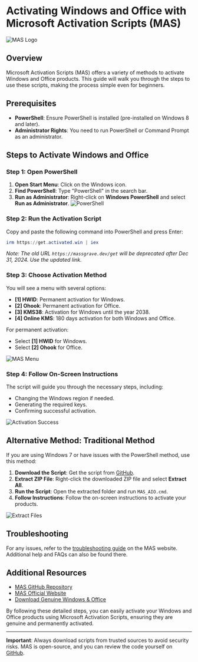 # Activating Windows and Office with Microsoft Activation Scripts (MAS)

![MAS Logo](https://raw.githubusercontent.com/massgravel/Microsoft-Activation-Scripts/master/media/logo.png)

## Overview
Microsoft Activation Scripts (MAS) offers a variety of methods to activate Windows and Office products. This guide will walk you through the steps to use these scripts, making the process simple even for beginners.

## Prerequisites
- **PowerShell**: Ensure PowerShell is installed (pre-installed on Windows 8 and later).
- **Administrator Rights**: You need to run PowerShell or Command Prompt as an administrator.

## Steps to Activate Windows and Office

### Step 1: Open PowerShell
1. **Open Start Menu**: Click on the Windows icon.
2. **Find PowerShell**: Type "PowerShell" in the search bar.
3. **Run as Administrator**: Right-click on **Windows PowerShell** and select **Run as Administrator**.
![PowerShell](https://www.techadvisor.com/wp-content/uploads/2022/11/powershell-search.jpg)

### Step 2: Run the Activation Script
Copy and paste the following command into PowerShell and press Enter:

```powershell
irm https://get.activated.win | iex
```

*Note: The old URL `https://massgrave.dev/get` will be deprecated after Dec 31, 2024. Use the updated link.*

### Step 3: Choose Activation Method
You will see a menu with several options:
- **[1] HWID**: Permanent activation for Windows.
- **[2] Ohook**: Permanent activation for Office.
- **[3] KMS38**: Activation for Windows until the year 2038.
- **[4] Online KMS**: 180 days activation for both Windows and Office.

For permanent activation:
- Select **[1] HWID** for Windows.
- Select **[2] Ohook** for Office.

![MAS Menu](https://raw.githubusercontent.com/massgravel/Microsoft-Activation-Scripts/master/media/menu.png)

### Step 4: Follow On-Screen Instructions
The script will guide you through the necessary steps, including:
- Changing the Windows region if needed.
- Generating the required keys.
- Confirming successful activation.

![Activation Success](https://raw.githubusercontent.com/massgravel/Microsoft-Activation-Scripts/master/media/activation-success.png)

## Alternative Method: Traditional Method
If you are using Windows 7 or have issues with the PowerShell method, use this method:
1. **Download the Script**: Get the script from [GitHub](https://github.com/massgravel/Microsoft-Activation-Scripts).
2. **Extract ZIP File**: Right-click the downloaded ZIP file and select **Extract All**.
3. **Run the Script**: Open the extracted folder and run `MAS_AIO.cmd`.
4. **Follow Instructions**: Follow the on-screen instructions to activate your products.

![Extract Files](https://www.winhelponline.com/blog/wp-content/uploads/2020/03/extract-all-option-file-explorer.jpg)

## Troubleshooting
For any issues, refer to the [troubleshooting guide](https://massgrave.dev/troubleshoot) on the MAS website. Additional help and FAQs can also be found there.

## Additional Resources
- [MAS GitHub Repository](https://github.com/massgravel/Microsoft-Activation-Scripts)
- [MAS Official Website](https://massgrave.dev/)
- [Download Genuine Windows & Office](https://massgrave.dev/genuine-installation-media)

By following these detailed steps, you can easily activate your Windows and Office products using Microsoft Activation Scripts, ensuring they are genuine and permanently activated.

---

**Important**: Always download scripts from trusted sources to avoid security risks. MAS is open-source, and you can review the code yourself on [GitHub](https://github.com/massgravel/Microsoft-Activation-Scripts).
